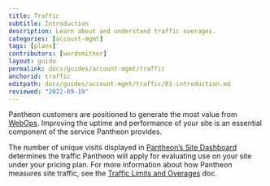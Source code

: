 ```yaml
---
title: Traffic
subtitle: Introduction
description: Learn about and understand traffic overages.
categories: [account-mgmt]
tags: [plans]
contributors: [wordsmither]
layout: guide
permalink: docs/guides/account-mgmt/traffic
anchorid: traffic
editpath: docs/guides/account-mgmt/traffic/01-introduction.md
reviewed: "2022-09-19"
---
```


Pantheon customers are positioned to generate the most value from [WebOps](https://pantheon.io/webops?docs). Improving the uptime and performance of your site is an essential component of the service Pantheon provides.

The number of unique visits displayed in [Pantheon’s Site Dashboard](/guides/legacy-dashboard/metrics) determines the traffic Pantheon will apply for evaluating use on your site under your pricing plan. For more information about how Pantheon measures site traffic, see the [Traffic Limits and Overages](/traffic-limits) doc.

<Partial file="traffic-limits-overages.md" />
